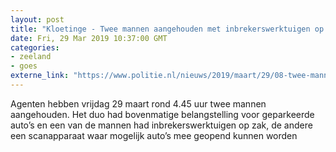 ```yaml
---
layout: post
title: "Kloetinge - Twee mannen aangehouden met inbrekerswerktuigen op zak"
date: Fri, 29 Mar 2019 10:37:00 GMT
categories: 
- zeeland 
- goes 
externe_link: "https://www.politie.nl/nieuws/2019/maart/29/08-twee-mannen-aangehouden-met-inbrekerswerktuigen-op-zak.html"
---
```


Agenten hebben vrijdag 29 maart rond 4.45 uur twee mannen aangehouden. Het duo had bovenmatige belangstelling voor geparkeerde auto’s en een van de mannen had inbrekerswerktuigen op zak, de andere een scanapparaat waar mogelijk auto’s mee geopend kunnen worden
